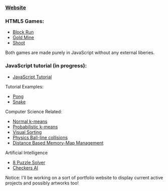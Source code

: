 <h3><a href="https://spencerwie.github.io">Website</a></h3>

<h3>HTML5 Games:</h3>
<ul>
<li><a href="https://spencerwie.github.io/Block%20Run/blockRun.html">Block Run</a></li>
<li><a href="https://spencerwie.github.io/GoldMine/goldMine.html">Gold Mine</a></li>
<li><a href="https://spencerwie.github.io/Shoot/Shoot.html">Shoot</a></li>
</ul>
<p>Both games are made purely in JavaScript without any external liberies.</p>

<h3>JavaScript tutorial (in progress): </h3>
<ul>
<li><a href="https://spencerwie.github.io/JS_Tut/js_tuts.html">JavaScript Tutorial</a></li>
</ul>

<p>Tutorial Examples:</p>
<ul>
<li><a href="http://jsfiddle.net/nDtLK/6/">Pong</a></li>
<li><a href="http://jsfiddle.net/8uVEh/">Snake</a></li>
</ul>

<p>Computer Science Related:</p>
<ul>
<li><a href="https://spencerwie.github.io/k-means/kMeans.html">Normal k-means</a></li>
<li><a href="https://spencerwie.github.io/k-means/kMeans_prob.html">Probabilistic k-means</a></li>
<li><a href="https://spencerwie.github.io/sortingGraphs/sortingGraphs.html">Visual Sorting</a></li>
<li><a href="https://spencerwie.github.io/Physics/Ball.html">Physics Ball-line collisions</a></li>
<li><a href="https://spencerwie.github.io/Large%20Map%20Memory/memOut.html">Distance Based Memory-Map Management</a></li>
</ul>

<p>Artificial Intelligence</p>
<ul>
<li><a href="https://spencerwie.github.io/AI/8Puzzle/projAI.htmll">8 Puzzle Solver</a></li>
<li><a href="https://spencerwie.github.io/AI/checkers/checkers.html">Checkers AI</a></li>
</ul>

<p>Notice: I'll be working on a sort of portfolio website to display current active projects and possibly artworks too!</p>

